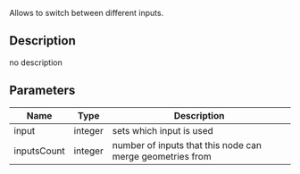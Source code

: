 Allows to switch between different inputs.




## Description
no description
## Parameters

<table>
<thead>
	<tr>
		<th>Name</th>
		<th>Type</th>
		<th>Description</th>
	</tr>
</thead>
<tr>
	<td>input</td>
	<td><div class='bg-orange-800 px-2 py-px text-white rounded-sm'>integer</div></td>
	<td>sets which input is used</td>
</tr>
<tr>
	<td>inputsCount</td>
	<td><div class='bg-orange-800 px-2 py-px text-white rounded-sm'>integer</div></td>
	<td>number of inputs that this node can merge geometries from</td>
</tr>
</table>